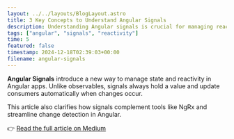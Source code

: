 ```yaml
---
layout: ../../layouts/BlogLayout.astro
title: 3 Key Concepts to Understand Angular Signals
description: Understanding Angular signals is crucial for managing reactivity in modern Angular applications. This guide covers the essential concepts.
tags: ["angular", "signals", "reactivity"]
time: 5
featured: false
timestamp: 2024-12-18T02:39:03+00:00
filename: angular-signals
---
```


**Angular Signals** introduce a new way to manage state and reactivity in Angular apps. Unlike observables, signals always hold a value and update consumers automatically when changes occur.

This article also clarifies how signals complement tools like NgRx and streamline change detection in Angular.

👉 [Read the full article on Medium](https://medium.com/@jesussanzdev/3-key-concepts-to-understand-angular-signals-034e6242b3d7)